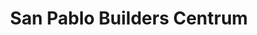 ---
title: "San Pablo Builders Centrum"
url: /san-pablo/san-pablo-builders-centrum/
shop: hardware
---